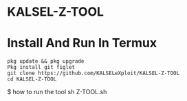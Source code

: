 # KALSEL-Z-TOOL
# Install And Run In Termux
    pkg update && pkg upgrade
    Pkg install git figlet
    git clone https://github.com/KALSELeXploit/KALSEL-Z-TOOL
    cd KALSEL-Z-TOOL
$  how to run the tool
    sh Z-TOOL.sh
